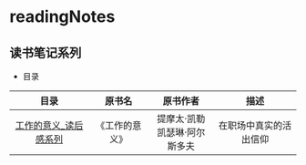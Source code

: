 # readingNotes
## 读书笔记系列

- 目录

|目录|原书名|原书作者|描述|
| :-: | :-: | :-: | :-: |
|[工作的意义_读后感系列](https://github.com/MrITzhongzi/readingNotes/tree/master/%E5%B7%A5%E4%BD%9C%E7%9A%84%E6%84%8F%E4%B9%89_%E8%AF%BB%E5%90%8E%E6%84%9F%E7%B3%BB%E5%88%97)|《工作的意义》|提摩太·凯勒 <br> 凯瑟琳·阿尔斯多夫 | 在职场中真实的活出信仰|


